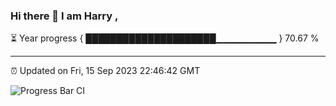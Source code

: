 ### Hi there 👋 I am Harry , 

⏳ Year progress { █████████████████████▁▁▁▁▁▁▁▁▁ } 70.67 %

---

⏰ Updated on Fri, 15 Sep 2023 22:46:42 GMT

![Progress Bar CI](https://github.com/duykhang68/duykhang68/workflows/Progress%20Bar%20CI/badge.svg)
